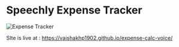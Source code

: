 # Speechly Expense Tracker

![Expense Tracker](https://i.ibb.co/VJjj3Kp/Screenshot-2020-12-18-205600.png)


SIte is live at : https://vaishakhp1902.github.io/expense-calc-voice/
